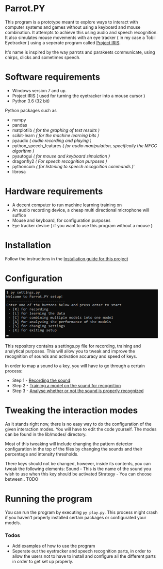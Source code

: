 # Parrot.PY
This program is a prototype meant to explore ways to interact with computer systems and games without using a keyboard and mouse combination. It attempts to achieve this using audio and speech recognition. It also simulates mouse movements with an eye tracker ( in my case a Tobii Eyetracker ) using a seperate program called [Project IRIS](http://iris.xcessity.at/).

It's name is inspired by the way parrots and parakeets communicate, using chirps, clicks and sometimes speech. 

# Software requirements
* Windows version 7 and up.
* Project IRIS ( used for turning the eyetracker into a mouse cursor )
* Python 3.6 (32 bit)

Python packages such as
* numpy
* pandas 
* matplotlib *( for the graphing of test results )*
* scikit-learn *( for the machine learning bits )*
* pyaudio *( audio recording and playing )*
* python_speech_features *( for audio manipulation, specifically the MFCC algorithm )*
* pyautogui *( for mouse and keyboard simulation )*
* dragonfly2 *( For speech recognition purposes )*
* pythoncom *( for listening to speech recognition commands )*'
* librosa

# Hardware requirements
* A decent computer to run machine learning training on
* An audio recording device, a cheap multi directional microphone will suffice
* Mouse and keyboard, for configuration purposes
* Eye tracker device ( if you want to use this program without a mouse )

# Installation

Follow the instructions in the [Installation guide for this project](docs/INSTALLATION.md)

# Configuration

![Settings example](docs/media/settings-main.png)

This repository contains a settings.py file for recording, training and analytical purposes. 
This will allow you to tweak and improve the recognition of sounds and activation accuracy and speed of keys.

In order to map a sound to a key, you will have to go through a certain process:
* Step 1 - [Recording the sound](docs/RECORDING.md)
* Step 2 - [Training a model on the sound for recognition](docs/TRAINING.md)
* Step 3 - [Analyse whether or not the sound is properly recognized](docs/ANALYSING.md)

# Tweaking the interaction modes

As it stands right now, there is no easy way to do the configuration of the given interaction modes. You will have to edit the code yourself.
The modes can be found in the lib/modes/ directory.

Most of this tweaking will include changing the pattern detector configuration in the top of the files by changing the sounds and their percentage and intensity thresholds.

There keys should not be changed, however, inside its contents, you can tweak the following elements:
Sound - This is the name of the sound you wish to use when this key should be activated
Strategy - You can choose between.. TODO

# Running the program

You can run the program by executing `py play.py`. This process might crash if you haven't properly installed certain packages or configurated your models.

### Todos

 - Add examples of how to use the program
 - Seperate out the eyetracker and speech recognition parts, in order to allow the users not to have to install and configure all the different parts in order to get set up properly. 